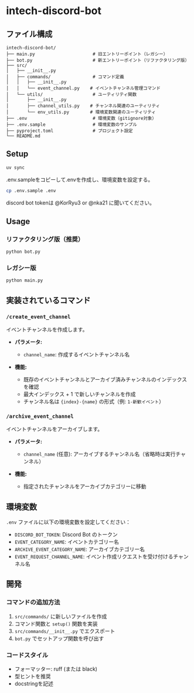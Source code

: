 # intech-discord-bot

## ファイル構成

```
intech-discord-bot/
├── main.py                      # 旧エントリーポイント（レガシー）
├── bot.py                       # 新エントリーポイント（リファクタリング版）
├── src/
│   ├── __init__.py
│   ├── commands/                # コマンド定義
│   │   ├── __init__.py
│   │   └── event_channel.py    # イベントチャンネル管理コマンド
│   └── utils/                   # ユーティリティ関数
│       ├── __init__.py
│       ├── channel_utils.py    # チャンネル関連のユーティリティ
│       └── env_utils.py        # 環境変数関連のユーティリティ
├── .env                         # 環境変数（gitignore対象）
├── .env.sample                  # 環境変数のサンプル
├── pyproject.toml               # プロジェクト設定
└── README.md
```

## Setup

```bash
uv sync
```

.env.sampleをコピーして.envを作成し、環境変数を設定する。

```bash
cp .env.sample .env
```

discord bot tokenは @KorRyu3 or @nka21 に聞いてください。

## Usage

### リファクタリング版（推奨）

```bash
python bot.py
```

### レガシー版

```bash
python main.py
```

## 実装されているコマンド

### `/create_event_channel`
イベントチャンネルを作成します。

- **パラメータ:**
  - `channel_name`: 作成するイベントチャンネル名

- **機能:**
  - 既存のイベントチャンネルとアーカイブ済みチャンネルのインデックスを確認
  - 最大インデックス + 1 で新しいチャンネルを作成
  - チャンネル名は `{index}-{name}` の形式（例: `1-新歓イベント`）

### `/archive_event_channel`
イベントチャンネルをアーカイブします。

- **パラメータ:**
  - `channel_name` (任意): アーカイブするチャンネル名（省略時は実行チャンネル）

- **機能:**
  - 指定されたチャンネルをアーカイブカテゴリーに移動

## 環境変数

`.env` ファイルに以下の環境変数を設定してください：

- `DISCORD_BOT_TOKEN`: Discord Bot のトークン
- `EVENT_CATEGORY_NAME`: イベントカテゴリー名
- `ARCHIVE_EVENT_CATEGORY_NAME`: アーカイブカテゴリー名
- `EVENT_REQUEST_CHANNEL_NAME`: イベント作成リクエストを受け付けるチャンネル名

## 開発

### コマンドの追加方法

1. `src/commands/` に新しいファイルを作成
2. コマンド関数と `setup()` 関数を実装
3. `src/commands/__init__.py` でエクスポート
4. `bot.py` でセットアップ関数を呼び出す

### コードスタイル

- フォーマッター: ruff (または black)
- 型ヒントを推奨
- docstringを記述
